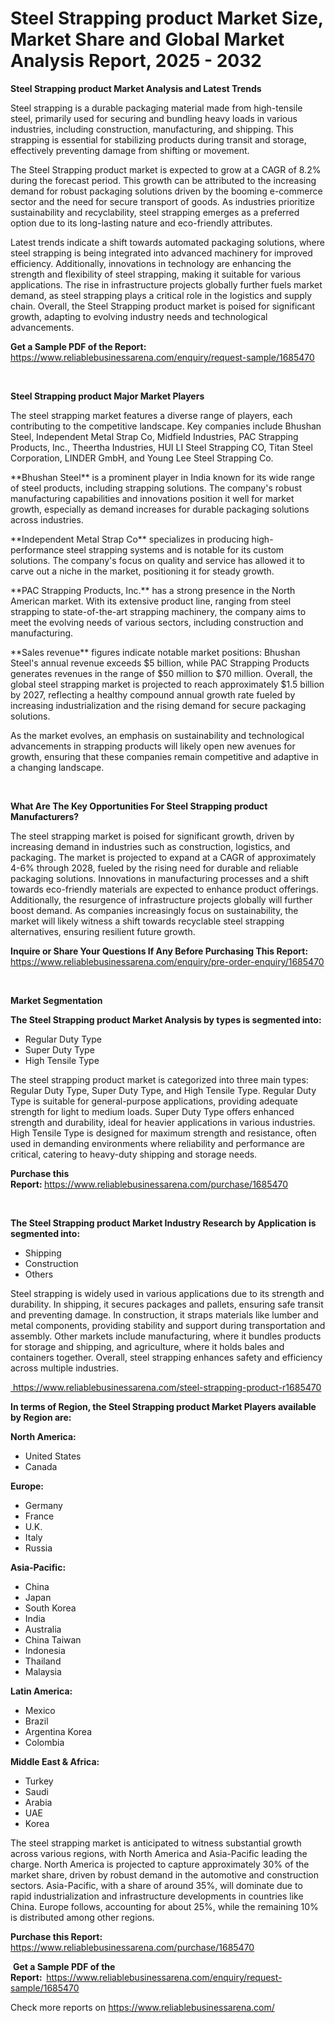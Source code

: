 <p><h1>Steel Strapping product Market Size, Market Share and Global Market Analysis Report, 2025 - 2032</h1></p><p><strong>Steel Strapping product Market Analysis and Latest Trends</strong></p>
<p><p>Steel strapping is a durable packaging material made from high-tensile steel, primarily used for securing and bundling heavy loads in various industries, including construction, manufacturing, and shipping. This strapping is essential for stabilizing products during transit and storage, effectively preventing damage from shifting or movement.</p><p>The Steel Strapping product market is expected to grow at a CAGR of 8.2% during the forecast period. This growth can be attributed to the increasing demand for robust packaging solutions driven by the booming e-commerce sector and the need for secure transport of goods. As industries prioritize sustainability and recyclability, steel strapping emerges as a preferred option due to its long-lasting nature and eco-friendly attributes.</p><p>Latest trends indicate a shift towards automated packaging solutions, where steel strapping is being integrated into advanced machinery for improved efficiency. Additionally, innovations in technology are enhancing the strength and flexibility of steel strapping, making it suitable for various applications. The rise in infrastructure projects globally further fuels market demand, as steel strapping plays a critical role in the logistics and supply chain. Overall, the Steel Strapping product market is poised for significant growth, adapting to evolving industry needs and technological advancements.</p></p>
<p><strong>Get a Sample PDF of the Report:&nbsp;</strong> <a href="https://www.reliablebusinessarena.com/enquiry/request-sample/1685470?utm_campaign=3173&utm_medium=2&utm_source=Github&utm_content=ia&utm_term=24032025&utm_id=steel-strapping-product">https://www.reliablebusinessarena.com/enquiry/request-sample/1685470</a></p>
<p>&nbsp;</p>
<p><strong>Steel Strapping product Major Market Players</strong></p>
<p><p>The steel strapping market features a diverse range of players, each contributing to the competitive landscape. Key companies include Bhushan Steel, Independent Metal Strap Co, Midfield Industries, PAC Strapping Products, Inc., Theertha Industries, HUI LI Steel Strapping CO, Titan Steel Corporation, LINDER GmbH, and Young Lee Steel Strapping Co. </p><p>**Bhushan Steel** is a prominent player in India known for its wide range of steel products, including strapping solutions. The company's robust manufacturing capabilities and innovations position it well for market growth, especially as demand increases for durable packaging solutions across industries.</p><p>**Independent Metal Strap Co** specializes in producing high-performance steel strapping systems and is notable for its custom solutions. The company's focus on quality and service has allowed it to carve out a niche in the market, positioning it for steady growth.</p><p>**PAC Strapping Products, Inc.** has a strong presence in the North American market. With its extensive product line, ranging from steel strapping to state-of-the-art strapping machinery, the company aims to meet the evolving needs of various sectors, including construction and manufacturing.</p><p>**Sales revenue** figures indicate notable market positions: Bhushan Steel's annual revenue exceeds $5 billion, while PAC Strapping Products generates revenues in the range of $50 million to $70 million. Overall, the global steel strapping market is projected to reach approximately $1.5 billion by 2027, reflecting a healthy compound annual growth rate fueled by increasing industrialization and the rising demand for secure packaging solutions. </p><p>As the market evolves, an emphasis on sustainability and technological advancements in strapping products will likely open new avenues for growth, ensuring that these companies remain competitive and adaptive in a changing landscape.</p></p>
<p>&nbsp;</p>
<p><strong>What Are The Key Opportunities For Steel Strapping product Manufacturers?</strong></p>
<p><p>The steel strapping market is poised for significant growth, driven by increasing demand in industries such as construction, logistics, and packaging. The market is projected to expand at a CAGR of approximately 4-6% through 2028, fueled by the rising need for durable and reliable packaging solutions. Innovations in manufacturing processes and a shift towards eco-friendly materials are expected to enhance product offerings. Additionally, the resurgence of infrastructure projects globally will further boost demand. As companies increasingly focus on sustainability, the market will likely witness a shift towards recyclable steel strapping alternatives, ensuring resilient future growth.</p></p>
<p><strong>Inquire or Share Your Questions If Any Before Purchasing This Report:</strong> <a href="https://www.reliablebusinessarena.com/enquiry/pre-order-enquiry/1685470?utm_campaign=3173&utm_medium=2&utm_source=Github&utm_content=ia&utm_term=24032025&utm_id=steel-strapping-product">https://www.reliablebusinessarena.com/enquiry/pre-order-enquiry/1685470</a></p>
<p>&nbsp;</p>
<p><strong>Market Segmentation</strong></p>
<p><strong>The Steel Strapping product Market Analysis by types is segmented into:</strong></p>
<p><ul><li>Regular Duty Type</li><li>Super Duty Type</li><li>High Tensile Type</li></ul></p>
<p><p>The steel strapping product market is categorized into three main types: Regular Duty Type, Super Duty Type, and High Tensile Type. Regular Duty Type is suitable for general-purpose applications, providing adequate strength for light to medium loads. Super Duty Type offers enhanced strength and durability, ideal for heavier applications in various industries. High Tensile Type is designed for maximum strength and resistance, often used in demanding environments where reliability and performance are critical, catering to heavy-duty shipping and storage needs.</p></p>
<p><strong>Purchase this Report:&nbsp;</strong><a href="https://www.reliablebusinessarena.com/purchase/1685470?utm_campaign=3173&utm_medium=2&utm_source=Github&utm_content=ia&utm_term=24032025&utm_id=steel-strapping-product">https://www.reliablebusinessarena.com/purchase/1685470</a></p>
<p>&nbsp;</p>
<p><strong>The Steel Strapping product Market Industry Research by Application is segmented into:</strong></p>
<p><ul><li>Shipping</li><li>Construction</li><li>Others</li></ul></p>
<p><p>Steel strapping is widely used in various applications due to its strength and durability. In shipping, it secures packages and pallets, ensuring safe transit and preventing damage. In construction, it straps materials like lumber and metal components, providing stability and support during transportation and assembly. Other markets include manufacturing, where it bundles products for storage and shipping, and agriculture, where it holds bales and containers together. Overall, steel strapping enhances safety and efficiency across multiple industries.</p></p>
<p><a href="https://www.reliablebusinessarena.com/steel-strapping-product-r1685470?utm_campaign=3173&utm_medium=2&utm_source=Github&utm_content=ia&utm_term=24032025&utm_id=steel-strapping-product">&nbsp;https://www.reliablebusinessarena.com/steel-strapping-product-r1685470</a></p>
<p><strong>In terms of Region, the Steel Strapping product Market Players available by Region are:</strong></p>
<p>
    <p> <strong> North America: </strong>
        <ul>
            <li>United States</li>
            <li>Canada</li>
        </ul>
        </p> 
    <p> <strong> Europe: </strong>
        <ul>
            <li>Germany</li>
            <li>France</li>
            <li>U.K.</li>
            <li>Italy</li>
            <li>Russia</li>
        </ul>
        </p> 
    <p> <strong> Asia-Pacific: </strong>
        <ul>
            <li>China</li>
            <li>Japan</li>
            <li>South Korea</li>
            <li>India</li>
            <li>Australia</li>
            <li>China Taiwan</li>
            <li>Indonesia</li>
            <li>Thailand</li>
            <li>Malaysia</li>
        </ul>
        </p> 
    <p> <strong> Latin America: </strong>
        <ul>
            <li>Mexico</li>
            <li>Brazil</li>
            <li>Argentina Korea</li>
            <li>Colombia</li>
        </ul>
        </p> 
    <p> <strong> Middle East & Africa: </strong>
        <ul>
            <li>Turkey</li>
            <li>Saudi</li>
            <li>Arabia</li>
            <li>UAE</li>
            <li>Korea</li>
        </ul>
    </p>
    </p>
<p><p>The steel strapping market is anticipated to witness substantial growth across various regions, with North America and Asia-Pacific leading the charge. North America is projected to capture approximately 30% of the market share, driven by robust demand in the automotive and construction sectors. Asia-Pacific, with a share of around 35%, will dominate due to rapid industrialization and infrastructure developments in countries like China. Europe follows, accounting for about 25%, while the remaining 10% is distributed among other regions.</p></p>
<p><strong>Purchase this Report: </strong><a href="https://www.reliablebusinessarena.com/purchase/1685470?utm_campaign=3173&utm_medium=2&utm_source=Github&utm_content=ia&utm_term=24032025&utm_id=steel-strapping-product">https://www.reliablebusinessarena.com/purchase/1685470</a></p>
<p>&nbsp;<strong>Get a Sample PDF of the Report:&nbsp;&nbsp;</strong><a href="https://www.reliablebusinessarena.com/enquiry/request-sample/1685470?utm_campaign=3173&utm_medium=2&utm_source=Github&utm_content=ia&utm_term=24032025&utm_id=steel-strapping-product">https://www.reliablebusinessarena.com/enquiry/request-sample/1685470</a></p>
<p><strong></strong></p>
<p>Check more reports on <a href="https://www.reliablebusinessarena.com/?utm_campaign=3173&utm_medium=2&utm_source=Github&utm_content=ia&utm_term=24032025&utm_id=steel-strapping-product">https://www.reliablebusinessarena.com/</a></p>